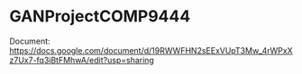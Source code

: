# GANProjectCOMP9444

Document: https://docs.google.com/document/d/19RWWFHN2sEExVUpT3Mw_4rWPxXz7Ux7-fq3iBtFMhwA/edit?usp=sharing
